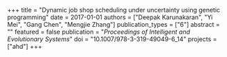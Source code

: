 +++
title = "Dynamic job shop scheduling under uncertainty using genetic programming"
date = 2017-01-01
authors = ["Deepak Karunakaran", "Yi Mei", "Gang Chen", "Mengjie Zhang"]
publication_types = ["6"]
abstract = ""
featured = false
publication = "*Proceedings of Intelligent and Evolutionary Systems*"
doi = "10.1007/978-3-319-49049-6_14"
projects = ["ahd"]
+++

